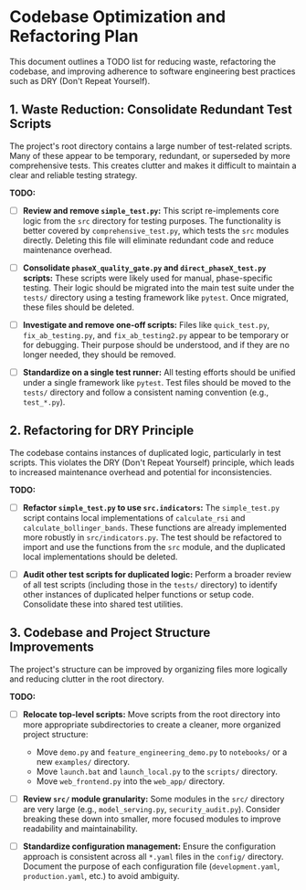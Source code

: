 # Codebase Optimization and Refactoring Plan

This document outlines a TODO list for reducing waste, refactoring the codebase, and improving adherence to software engineering best practices such as DRY (Don't Repeat Yourself).

## 1. Waste Reduction: Consolidate Redundant Test Scripts

The project's root directory contains a large number of test-related scripts. Many of these appear to be temporary, redundant, or superseded by more comprehensive tests. This creates clutter and makes it difficult to maintain a clear and reliable testing strategy.

**TODO:**

- [ ] **Review and remove `simple_test.py`:** This script re-implements core logic from the `src` directory for testing purposes. The functionality is better covered by `comprehensive_test.py`, which tests the `src` modules directly. Deleting this file will eliminate redundant code and reduce maintenance overhead.

- [ ] **Consolidate `phaseX_quality_gate.py` and `direct_phaseX_test.py` scripts:** These scripts were likely used for manual, phase-specific testing. Their logic should be migrated into the main test suite under the `tests/` directory using a testing framework like `pytest`. Once migrated, these files should be deleted.

- [ ] **Investigate and remove one-off scripts:** Files like `quick_test.py`, `fix_ab_testing.py`, and `fix_ab_testing2.py` appear to be temporary or for debugging. Their purpose should be understood, and if they are no longer needed, they should be removed.

- [ ] **Standardize on a single test runner:** All testing efforts should be unified under a single framework like `pytest`. Test files should be moved to the `tests/` directory and follow a consistent naming convention (e.g., `test_*.py`).

## 2. Refactoring for DRY Principle

The codebase contains instances of duplicated logic, particularly in test scripts. This violates the DRY (Don't Repeat Yourself) principle, which leads to increased maintenance overhead and potential for inconsistencies.

**TODO:**

- [ ] **Refactor `simple_test.py` to use `src.indicators`:** The `simple_test.py` script contains local implementations of `calculate_rsi` and `calculate_bollinger_bands`. These functions are already implemented more robustly in `src/indicators.py`. The test should be refactored to import and use the functions from the `src` module, and the duplicated local implementations should be deleted.

- [ ] **Audit other test scripts for duplicated logic:** Perform a broader review of all test scripts (including those in the `tests/` directory) to identify other instances of duplicated helper functions or setup code. Consolidate these into shared test utilities.

## 3. Codebase and Project Structure Improvements

The project's structure can be improved by organizing files more logically and reducing clutter in the root directory.

**TODO:**

- [ ] **Relocate top-level scripts:** Move scripts from the root directory into more appropriate subdirectories to create a cleaner, more organized project structure:
  - Move `demo.py` and `feature_engineering_demo.py` to `notebooks/` or a new `examples/` directory.
  - Move `launch.bat` and `launch_local.py` to the `scripts/` directory.
  - Move `web_frontend.py` into the `web_app/` directory.

- [ ] **Review `src/` module granularity:** Some modules in the `src/` directory are very large (e.g., `model_serving.py`, `security_audit.py`). Consider breaking these down into smaller, more focused modules to improve readability and maintainability.

- [ ] **Standardize configuration management:** Ensure the configuration approach is consistent across all `*.yaml` files in the `config/` directory. Document the purpose of each configuration file (`development.yaml`, `production.yaml`, etc.) to avoid ambiguity.
